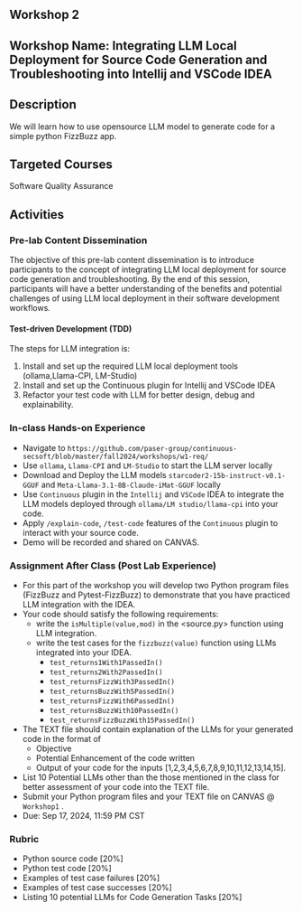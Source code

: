 ## Workshop 2

## Workshop Name: Integrating LLM Local Deployment for Source Code Generation and Troubleshooting into Intellij and VSCode IDEA

## Description 
We will learn how to use opensource LLM model to generate code for a simple python FizzBuzz app.

## Targeted Courses 

Software Quality Assurance 

## Activities 

### Pre-lab Content Dissemination 
The objective of this pre-lab content dissemination is to introduce participants to the concept of integrating LLM local deployment for source code generation and troubleshooting. By the end of this session, participants will have a better understanding of the benefits and potential challenges of using LLM local deployment in their software development workflows.

#### Test-driven Development (TDD)

The steps for LLM integration is:

1. Install and set up the required LLM local deployment tools (ollama,Llama-CPI, LM-Studio)
2. Install and set up the Continuous plugin for Intellij and VSCode IDEA 
3. Refactor your test code with LLM for better design, debug and explainability.


### In-class Hands-on Experience 

- Navigate to `https://github.com/paser-group/continuous-secsoft/blob/master/fall2024/workshops/w1-req/`
- Use `ollama`, `Llama-CPI` and `LM-Studio` to start the LLM server locally
- Download and Deploy the LLM models `starcoder2-15b-instruct-v0.1-GGUF` and `Meta-Llama-3.1-8B-Claude-iMat-GGUF` locally
- Use `Continuous` plugin in the `Intellij` and `VSCode` IDEA to integrate the LLM models deployed through `ollama/LM studio/llama-cpi` into your code.
- Apply `/explain-code`, `/test-code` features of the `Continuous` plugin to interact with your source code.
- Demo will be recorded and shared on CANVAS. 



### Assignment After Class (Post Lab Experience) 

- For this part of the workshop you will develop two Python program files (FizzBuzz and Pytest-FizzBuzz) to demonstrate that you have practiced LLM integration with the IDEA. 
- Your code should satisfy the following requirements:
  - write the `isMultiple(value,mod)` in the <source.py> function using LLM integration.
  - write the test cases for the `fizzbuzz(value)` function using LLMs integrated into your IDEA.
    - `test_returns1With1PassedIn()`
    - `test_returns2With2PassedIn()`
    - `test_returnsFizzWith3PassedIn()`
    - `test_returnsBuzzWith5PassedIn()`
    - `test_returnsFizzWith6PassedIn()`
    - `test_returnsBuzzWith10PassedIn()`
    - `test_returnsFizzBuzzWith15PassedIn()`
- The TEXT file should contain explanation of the LLMs for your generated code in the format of 
  - Objective
  - Potential Enhancement of the code written
  - Output of your code for the inputs  [1,2,3,4,5,6,7,8,9,10,11,12,13,14,15].
- List 10 Potential LLMs other than the those mentioned in the class for better assessment of your code into the TEXT file.
- Submit your Python program files and  your TEXT file on CANVAS @ `Workshop1` .
- Due: Sep 17, 2024, 11:59 PM CST 

### Rubric 

- Python source code [20%]
- Python test code [20%]
- Examples of test case failures [20%]
- Examples of test case successes [20%]
- Listing 10 potential LLMs for Code Generation Tasks [20%]